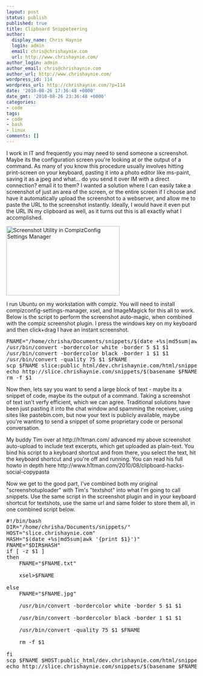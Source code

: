 ```yaml
---
layout: post
status: publish
published: true
title: Clipboard Snippeteering
author:
  display_name: Chris Haynie
  login: admin
  email: chris@chrishaynie.com
  url: http://www.chrishaynie.com/
author_login: admin
author_email: chris@chrishaynie.com
author_url: http://www.chrishaynie.com/
wordpress_id: 114
wordpress_url: http://chrishaynie.com/?p=114
date: '2010-08-26 17:36:48 +0000'
date_gmt: '2010-08-26 23:36:48 +0000'
categories:
- code
tags:
- code
- bash
- linux
comments: []
---
```

<p>I work in IT and frequently you may need to send someone a screenshot. Maybe its the configuration screen you're looking at or the output of a command.  As many of you know this procedure usually involves hitting print-screen on your keyboard, pasting it into a photo editor like ms-paint, saving it as a jpeg and what... do you send it over IM with a direct connection? email it to them? I wanted a solution where I can easily take a screenshot of just an area of the screen, or the entire screen if I choose and have it automatically upload the screenshot to a webserver, and allow me to paste the URL to the screenshot instantly.  Ideally, I would have it even put the URL IN my clipboard as well, as it turns out this is all exactly what I accomplished.</p>
<p><a href="http://chrishaynie.com/wp-content/uploads/2010/08/66b1c38661258dc3b201c52f0035956b.jpg"><img src="http://chrishaynie.com/wp-content/uploads/2010/08/66b1c38661258dc3b201c52f0035956b-300x183.jpg" alt="Screenshot Utility in CompizConfig Settings Manager" title="Screenshot Utility in CompizConfig Settings Manager" width="300" height="183" class="alignright size-medium wp-image-117" /></a></p>
<p>I run Ubuntu on my workstation with compiz. You will need to install compizconfig-settings-manager, xsel, and ImageMagick for this all to work. Below is the script to perform the screenshot auto-magic, when combined with the compiz screenshot plugin.  I press the windows key on my keyboard and then click+drag I have an instant screenshot. </p>
<pre lang="bash">
FNAME="/home/chrisha/Documents/snippets/$(date +%s|md5sum|awk '{print $1}').jpg"
/usr/bin/convert -bordercolor white -border 5 $1 $1
/usr/bin/convert -bordercolor black -border 1 $1 $1
/usr/bin/convert -quality 75 $1 $FNAME
scp $FNAME slice:public_html/dev.chrishaynie.com/html/snippets/
echo http://slice.chrishaynie.com/snippets/$(basename $FNAME)|xsel -i
rm -f $1
</pre>
<p>Now then, lets say you want to send a large block of text - maybe its a snippet of code, maybe its the output of a command. Taking a screenshot of text isn't verfy efficient, which we can agree. Traditional solutions have been just pasting it into the chat window and spamming the receiver, using sites like pastebin.com, but now your text is publicly available, maybe you're wanting to send a snippet of some proprietary code or personal conversation.</p>
<p>My buddy Tim over at http://h1tman.com/ advanced my above screenshot auto-upload to include text excerpts, which get uploaded as plain-text.  You bind his script to a keyboard shortcut and from there, you select the text, hit the keyboard shortcut and you're off and running. You can read his full howto in depth here http://www.h1tman.com/2010/08/clipboard-hacks-social-copypasta</p>
<p>Now we get to the good part, I've combined both my original "screenshotuploader" with Tim's "textshot" into what I'm going to call snippets. Use the same script in the screenshot plugin and in your keyboard shortcut for textshots, use the same url and same folder to store them all, in one combined script below.</p>

<pre lang="bash">
#!/bin/bash
DIR="/home/chrisha/Documents/snippets/"
HOST="slice.chrishaynie.com"
HASH="$(date +%s|md5sum|awk '{print $1}')"
FNAME="$DIR$HASH"
if [ -z $1 ]
then
	FNAME="$FNAME.txt"<br />
	xsel>$FNAME<br />
else
	FNAME="$FNAME.jpg"<br />
	/usr/bin/convert -bordercolor white -border 5 $1 $1<br />
	/usr/bin/convert -bordercolor black -border 1 $1 $1<br />
	/usr/bin/convert -quality 75 $1 $FNAME<br />
	rm -f $1<br />
fi
scp $FNAME $HOST:public_html/dev.chrishaynie.com/html/snippets/
echo http://slice.chrishaynie.com/snippets/$(basename $FNAME)|xsel -i
</pre>

